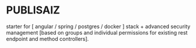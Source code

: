 # PUBLISAIZ
starter for [ angular / spring / postgres / docker ] stack + advanced security management [based on groups and individual permissions for existing rest endpoint and method controllers].
